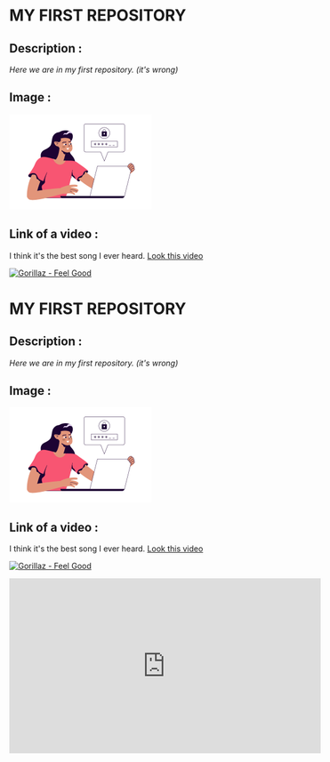 # **MY FIRST REPOSITORY**

## **Description :**

*Here we are in my first repository. (it's wrong)*

## **Image :**
![Madame qui sécurise ses mots de passe](./assets//password_security.png)

## **Link of a video :**

I think it's the best song I ever heard.
[Look this video](https://www.youtube.com/watch?v=HyHNuVaZJ-k)

[![Gorillaz - Feel Good](http://img.youtube.com/vi/HyHNuVaZJ-k/0.jpg)](http://www.youtube.com/watch?v=HyHNuVaZJ-k)

# **MY FIRST REPOSITORY**

## **Description :**

*Here we are in my first repository. (it's wrong)*

## **Image :**
![Madame qui sécurise ses mots de passe](./assets//password_security.png)

## **Link of a video :**

I think it's the best song I ever heard.
[Look this video](https://www.youtube.com/watch?v=HyHNuVaZJ-k)

[![Gorillaz - Feel Good](http://img.youtube.com/vi/HyHNuVaZJ-k/0.jpg)](http://www.youtube.com/watch?v=HyHNuVaZJ-k)

<dl>
    <iframe width="560" height="315" src="https://www.youtube.com/embed/HyHNuVaZJ-k" title="YouTube video player" frameborder="0" allow="accelerometer; autoplay; clipboard-write; encrypted-media; gyroscope; picture-in-picture" allowfullscreen></iframe>
</dl>
